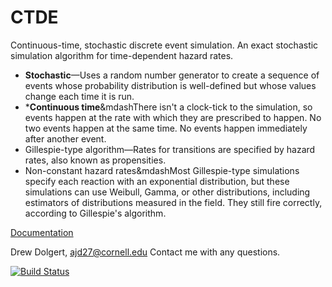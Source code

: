 CTDE
===========

Continuous-time, stochastic discrete event simulation.
An exact stochastic simulation algorithm for time-dependent hazard rates.

* **Stochastic**&mdash;Uses a random number generator to create a sequence of events whose probability distribution is well-defined but whose values change each time it is run.
* ***Continuous time**&mdashThere isn't a clock-tick to the simulation, so events happen at the rate with which they are prescribed to happen. No two events happen at the same time. No events happen immediately after another event.
* Gillespie-type algorithm&mdash;Rates for transitions are specified by hazard rates, also known as propensities.
* Non-constant hazard rates&mdashMost Gillespie-type simulations specify each reaction with an exponential distribution, but these simulations can use Weibull, Gamma, or other distributions, including estimators of distributions measured in the field. They still fire correctly, according to Gillespie's algorithm.

[Documentation](https://github.com/adolgert/CTDE.jl/wiki/Continuous-Time-Discrete-Event-Module-for-Julia)

Drew Dolgert, ajd27@cornell.edu
Contact me with any questions.

[![Build Status](https://travis-ci.org/adolgert/CTDE.jl.svg?branch=master)](https://travis-ci.org/adolgert/CTDE.jl)
